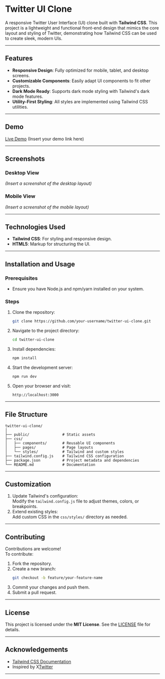 
# Twitter UI Clone  

A responsive Twitter User Interface (UI) clone built with **Tailwind CSS**. This project is a lightweight and functional front-end design that mimics the core layout and styling of Twitter, demonstrating how Tailwind CSS can be used to create sleek, modern UIs.

---

## Features

- **Responsive Design**: Fully optimized for mobile, tablet, and desktop screens.
- **Customizable Components**: Easily adapt UI components to fit other projects.
- **Dark Mode Ready**: Supports dark mode styling with Tailwind's dark mode features.
- **Utility-First Styling**: All styles are implemented using Tailwind CSS utilities.

---

## Demo

[Live Demo](#) (Insert your demo link here)

---

## Screenshots

### Desktop View  
*(Insert a screenshot of the desktop layout)*  

### Mobile View  
*(Insert a screenshot of the mobile layout)*  

---

## Technologies Used

- **Tailwind CSS**: For styling and responsive design.  
- **HTML5**: Markup for structuring the UI.  

---

## Installation and Usage

### Prerequisites
- Ensure you have Node.js and npm/yarn installed on your system.

### Steps
1. Clone the repository:  
   ```bash
   git clone https://github.com/your-username/twitter-ui-clone.git
   ```
2. Navigate to the project directory:  
   ```bash
   cd twitter-ui-clone
   ```
3. Install dependencies:  
   ```bash
   npm install
   ```
4. Start the development server:  
   ```bash
   npm run dev
   ```
5. Open your browser and visit:  
   ```
   http://localhost:3000
   ```

---

## File Structure

```plaintext
twitter-ui-clone/
│
├── public/               # Static assets
├── css/                  
│   ├── components/       # Reusable UI components
│   ├── pages/            # Page layouts
│   └── styles/           # Tailwind and custom styles
├── tailwind.config.js    # Tailwind CSS configuration
├── package.json          # Project metadata and dependencies
└── README.md             # Documentation
```

---

## Customization

1. Update Tailwind's configuration:  
   Modify the `tailwind.config.js` file to adjust themes, colors, or breakpoints.
2. Extend existing styles:  
   Add custom CSS in the `css/styles/` directory as needed.

---

## Contributing

Contributions are welcome!  
To contribute:  
1. Fork the repository.  
2. Create a new branch:  
   ```bash
   git checkout -b feature/your-feature-name
   ```
3. Commit your changes and push them.  
4. Submit a pull request.

---

## License

This project is licensed under the **MIT License**. See the [LICENSE](LICENSE) file for details.

---

## Acknowledgements

- [Tailwind CSS Documentation](https://tailwindcss.com/docs)  
- Inspired by X[Twitter](https://twitter.com)  

---  
